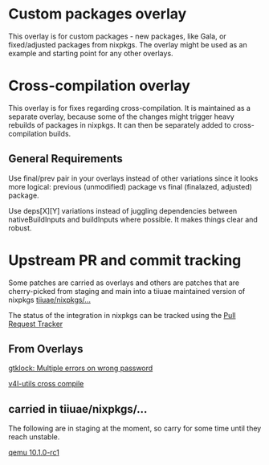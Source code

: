 <!--
SPDX-FileCopyrightText: 2022-2024 TII (SSRC) and the Ghaf contributors

SPDX-License-Identifier: CC-BY-SA-4.0
-->

# Custom packages overlay

This overlay is for custom packages - new packages, like Gala, or
fixed/adjusted packages from nixpkgs. The overlay might be used as
an example and starting point for any other overlays.

# Cross-compilation overlay

This overlay is for fixes regarding cross-compilation. It is maintained as a
separate overlay, because some of the changes might trigger heavy rebuilds of
packages in nixpkgs. It can then be separately added to cross-compilation
builds.

## General Requirements

Use final/prev pair in your overlays instead of other variations
since it looks more logical:
previous (unmodified) package vs final (finalazed, adjusted) package.

Use deps[X][Y] variations instead of juggling dependencies between
nativeBuildInputs and buildInputs where possible.
It makes things clear and robust.

# Upstream PR and commit tracking

Some patches are carried as overlays and others are patches that are cherry-picked
from staging and main into a tiiuae maintained version of nixpkgs 
[tiiuae/nixpkgs/...](https://github.com/tiiuae/nixpkgs/)

The status of the integration in nixpkgs can be tracked using the [Pull Request Tracker](https://nixpk.gs/pr-tracker.html)

## From Overlays

[gtklock: Multiple errors on wrong password](https://github.com/jovanlanik/gtklock/pull/119)

[v4l-utils cross compile](https://github.com/NixOS/nixpkgs/pull/429900)

## carried in tiiuae/nixpkgs/...

The following are in staging at the moment, so carry for some time until they reach unstable.

[qemu 10.1.0-rc1](https://github.com/tiiuae/nixpkgs/tree/fix-qemu)
